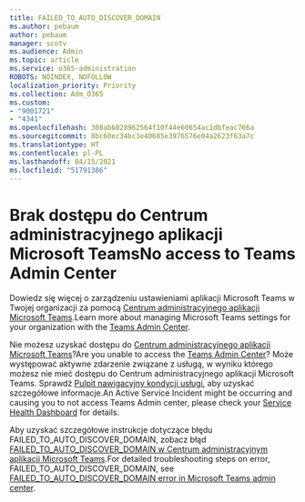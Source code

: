 ```yaml
---
title: FAILED_TO_AUTO_DISCOVER_DOMAIN
ms.author: pebaum
author: pebaum
manager: scotv
ms.audience: Admin
ms.topic: article
ms.service: o365-administration
ROBOTS: NOINDEX, NOFOLLOW
localization_priority: Priority
ms.collection: Adm_O365
ms.custom:
- "9001721"
- "4341"
ms.openlocfilehash: 308ab6028962564f10f44e60654ac1dbfeac766a
ms.sourcegitcommit: 8bc60ec34bc1e40685e3976576e04a2623f63a7c
ms.translationtype: HT
ms.contentlocale: pl-PL
ms.lasthandoff: 04/15/2021
ms.locfileid: "51791386"
---
```

# <a name="no-access-to-teams-admin-center"></a><span data-ttu-id="acc96-102">Brak dostępu do Centrum administracyjnego aplikacji Microsoft Teams</span><span class="sxs-lookup"><span data-stu-id="acc96-102">No access to Teams Admin Center</span></span>

<span data-ttu-id="acc96-103">Dowiedz się więcej o zarządzeniu ustawieniami aplikacji Microsoft Teams w Twojej organizacji za pomocą [Centrum administracyjnego aplikacji Microsoft Teams](https://docs.microsoft.com/microsoftteams/enable-features-office-365).</span><span class="sxs-lookup"><span data-stu-id="acc96-103">Learn more about managing Microsoft Teams settings for your organization with the [Teams Admin Center](https://docs.microsoft.com/microsoftteams/enable-features-office-365).</span></span>

<span data-ttu-id="acc96-104">Nie możesz uzyskać dostępu do [Centrum administracyjnego aplikacji Microsoft Teams](https://docs.microsoft.com/microsoftteams/enable-features-office-365)?</span><span class="sxs-lookup"><span data-stu-id="acc96-104">Are you unable to access the [Teams Admin Center](https://docs.microsoft.com/microsoftteams/enable-features-office-365)?</span></span> <span data-ttu-id="acc96-105">Może występować aktywne zdarzenie związane z usługą, w wyniku którego możesz nie mieć dostępu do Centrum administracyjnego aplikacji Microsoft Teams. Sprawdź [Pulpit nawigacyjny kondycji usługi](https://status.office365.com/), aby uzyskać szczegółowe informacje.</span><span class="sxs-lookup"><span data-stu-id="acc96-105">An Active Service Incident might be occurring and causing you to not access Teams Admin center, please check your [Service Health Dashboard](https://status.office365.com/) for details.</span></span>

<span data-ttu-id="acc96-106">Aby uzyskać szczegółowe instrukcje dotyczące błędu FAILED_TO_AUTO_DISCOVER_DOMAIN, zobacz błąd [FAILED_TO_AUTO_DISCOVER_DOMAIN w Centrum administracyjnym aplikacji Microsoft Teams](https://docs.microsoft.com/microsoftteams/troubleshoot/teams-administration/failed-to-auto-discover-domain-error-teams-admin-center).</span><span class="sxs-lookup"><span data-stu-id="acc96-106">For detailed troubleshooting steps on error, FAILED_TO_AUTO_DISCOVER_DOMAIN, see [FAILED_TO_AUTO_DISCOVER_DOMAIN error in Microsoft Teams admin center](https://docs.microsoft.com/microsoftteams/troubleshoot/teams-administration/failed-to-auto-discover-domain-error-teams-admin-center).</span></span>
